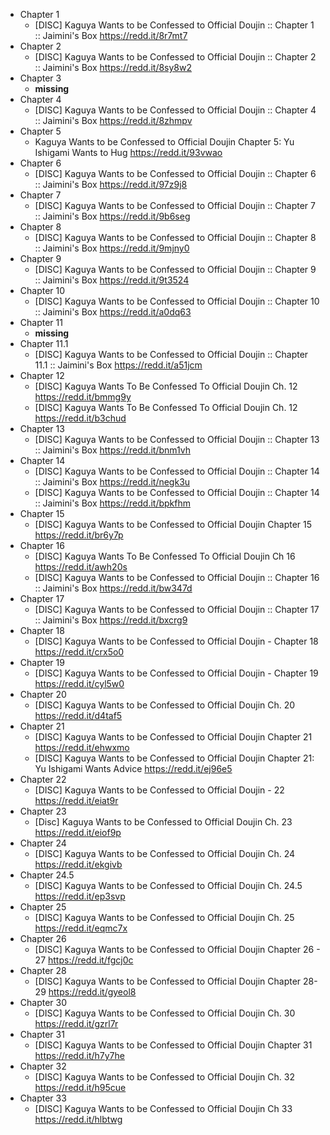 - Chapter 1
  - [DISC] Kaguya Wants to be Confessed to Official Doujin :: Chapter 1 :: Jaimini's Box <https://redd.it/8r7mt7>
- Chapter 2
  - [DISC] Kaguya Wants to be Confessed to Official Doujin :: Chapter 2 :: Jaimini's Box <https://redd.it/8sy8w2>
- Chapter 3
  - **missing**
- Chapter 4
  - [DISC] Kaguya Wants to be Confessed to Official Doujin :: Chapter 4 :: Jaimini's Box <https://redd.it/8zhmpv>
- Chapter 5
  - Kaguya Wants to be Confessed to Official Doujin Chapter 5: Yu Ishigami Wants to Hug <https://redd.it/93vwao>
- Chapter 6
  - [DISC] Kaguya Wants to be Confessed to Official Doujin :: Chapter 6 :: Jaimini's Box <https://redd.it/97z9j8>
- Chapter 7
  - [DISC] Kaguya Wants to be Confessed to Official Doujin :: Chapter 7 :: Jaimini's Box <https://redd.it/9b6seg>
- Chapter 8
  - [DISC] Kaguya Wants to be Confessed to Official Doujin :: Chapter 8 :: Jaimini's Box <https://redd.it/9mjny0>
- Chapter 9
  - [DISC] Kaguya Wants to be Confessed to Official Doujin :: Chapter 9 :: Jaimini's Box <https://redd.it/9t3524>
- Chapter 10
  - [DISC] Kaguya Wants to be Confessed to Official Doujin :: Chapter 10 :: Jaimini's Box <https://redd.it/a0dq63>
- Chapter 11
  - **missing**
- Chapter 11.1
  - [DISC] Kaguya Wants to be Confessed to Official Doujin :: Chapter 11.1 :: Jaimini's Box <https://redd.it/a51jcm>
- Chapter 12
  - [DISC] Kaguya Wants To Be Confessed To Official Doujin Ch. 12 <https://redd.it/bmmg9y>
  - [DISC] Kaguya Wants To Be Confessed To Official Doujin Ch. 12 <https://redd.it/b3chud>
- Chapter 13
  - [DISC] Kaguya Wants to be Confessed to Official Doujin :: Chapter 13 :: Jaimini's Box <https://redd.it/bnm1vh>
- Chapter 14
  - [DISC] Kaguya Wants to be Confessed to Official Doujin :: Chapter 14 :: Jaimini's Box <https://redd.it/negk3u>
  - [DISC] Kaguya Wants to be Confessed to Official Doujin :: Chapter 14 :: Jaimini's Box <https://redd.it/bpkfhm>
- Chapter 15
  - [DISC] Kaguya Wants to be Confessed to Official Doujin Chapter 15 <https://redd.it/br6y7p>
- Chapter 16
  - [DISC] Kaguya Wants To Be Confessed To Official Doujin Ch 16 <https://redd.it/awh20s>
  - [DISC] Kaguya Wants to be Confessed to Official Doujin :: Chapter 16 :: Jaimini's Box <https://redd.it/bw347d>
- Chapter 17
  - [DISC] Kaguya Wants to be Confessed to Official Doujin :: Chapter 17 :: Jaimini's Box <https://redd.it/bxcrg9>
- Chapter 18
  - [DISC] Kaguya Wants to be Confessed to Official Doujin - Chapter 18 <https://redd.it/crx5o0>
- Chapter 19
  - [DISC] Kaguya Wants to be Confessed to Official Doujin - Chapter 19 <https://redd.it/cyl5w0>
- Chapter 20
  - [DISC] Kaguya Wants to be Confessed to Official Doujin Ch. 20 <https://redd.it/d4taf5>
- Chapter 21
  - [DISC] Kaguya Wants to be Confessed to Official Doujin Chapter 21 <https://redd.it/ehwxmo>
  - [DISC] Kaguya Wants to be Confessed to Official Doujin Chapter 21: Yu Ishigami Wants Advice <https://redd.it/ej96e5>
- Chapter 22
  - [DISC] Kaguya Wants to be Confessed to Official Doujin - 22 <https://redd.it/eiat9r>
- Chapter 23
  - [Disc] Kaguya Wants to be Confessed to Official Doujin Ch. 23 <https://redd.it/eiof9p>
- Chapter 24
  - [DISC] Kaguya Wants to be Confessed to Official Doujin Ch. 24 <https://redd.it/ekgivb>
- Chapter 24.5
  - [DISC] Kaguya Wants to be Confessed to Official Doujin Ch. 24.5 <https://redd.it/ep3svp>
- Chapter 25
  - [DISC] Kaguya Wants to be Confessed to Official Doujin Ch. 25 <https://redd.it/eqmc7x>
- Chapter 26
  - [DISC] Kaguya Wants to be Confessed to Official Doujin Chapter 26 - 27 <https://redd.it/fgcj0c>
- Chapter 28
  - [DISC] Kaguya Wants to be Confessed to Official Doujin Chapter 28-29 <https://redd.it/gyeol8>
- Chapter 30
  - [DISC] Kaguya Wants to be Confessed to Official Doujin Ch. 30 <https://redd.it/gzrl7r>
- Chapter 31
  - [DISC] Kaguya Wants to be Confessed to Official Doujin Chapter 31 <https://redd.it/h7y7he>
- Chapter 32
  - [DISC] Kaguya Wants to be Confessed to Official Doujin Ch. 32 <https://redd.it/h95cue>
- Chapter 33
  - [DISC] Kaguya Wants to be Confessed to Official Doujin Ch 33 <https://redd.it/hlbtwg>
